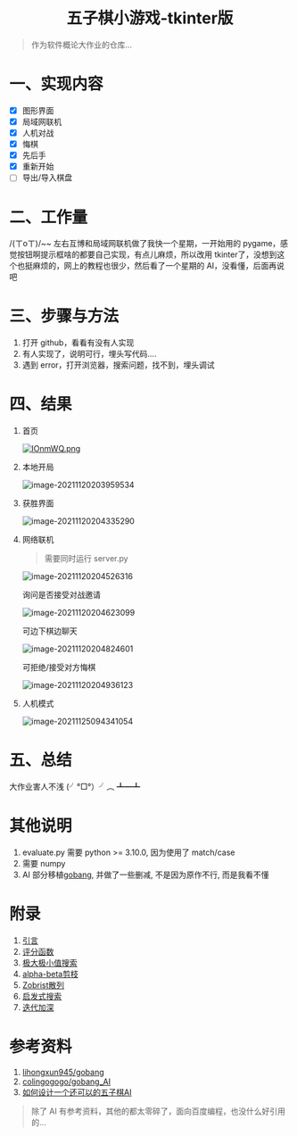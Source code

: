<div align="center"><h1>五子棋小游戏-tkinter版</h1></div>

> 作为软件概论大作业的仓库...

# 一、实现内容

- [x] 图形界面
- [x] 局域网联机
- [x] 人机对战
- [x] 悔棋
- [x] 先后手
- [x] 重新开始
- [ ] 导出/导入棋盘

# 二、工作量

/(ㄒoㄒ)/~~ 左右互博和局域网联机做了我快一个星期，一开始用的 pygame，感觉按钮啊提示框啥的都要自己实现，有点儿麻烦，所以改用 tkinter了，没想到这个也挺麻烦的，网上的教程也很少，然后看了一个星期的 AI，没看懂，后面再说吧

# 三、步骤与方法

1. 打开 github，看看有没有人实现
2. 有人实现了，说明可行，埋头写代码....
3. 遇到 error，打开浏览器，搜索问题，找不到，埋头调试

# 四、结果

1. 首页

   [![IOnmWQ.png](https://ice-berg.coding.net/p/Other/d/imgur/git/raw/master/2021/11/20/202111202038958.png)](https://imgtu.com/i/IOnmWQ)

2. 本地开局

   ![image-20211120203959534](https://ice-berg.coding.net/p/Other/d/imgur/git/raw/master/2021/11/20/202111202039662.png)

3. 获胜界面

   ![image-20211120204335290](https://ice-berg.coding.net/p/Other/d/imgur/git/raw/master/2021/11/20/202111202043419.png)

4. 网络联机

   > 需要同时运行 server.py

   ![image-20211120204526316](https://ice-berg.coding.net/p/Other/d/imgur/git/raw/master/2021/11/20/202111202045433.png)

   询问是否接受对战邀请

   ![image-20211120204623099](https://ice-berg.coding.net/p/Other/d/imgur/git/raw/master/2021/11/20/202111202046217.png)

   可边下棋边聊天

   ![image-20211120204824601](https://ice-berg.coding.net/p/Other/d/imgur/git/raw/master/2021/11/20/202111202048721.png)

   可拒绝/接受对方悔棋

   ![image-20211120204936123](https://ice-berg.coding.net/p/Other/d/imgur/git/raw/master/2021/11/20/202111202049247.png)

5. 人机模式

   ![image-20211125094341054](https://ice-berg.coding.net/p/Other/d/imgur/git/raw/master/2021/11/25/202111250943169.png)

# 五、总结

大作业害人不浅 (╯°□°）╯︵ ┻━┻

# 其他说明

1. evaluate.py 需要 python >= 3.10.0, 因为使用了 match/case
2. 需要 numpy
3. AI 部分移植[gobang](https://github.com/lihongxun945/gobang.git), 并做了一些删减, 不是因为原作不行, 而是我看不懂

# 附录

1. [引言](Documents/Game-Tree.md)
2. [评分函数](Documents/evaluate.md)
3. [极大极小值搜索](Documents/MiniMax.md)
4. [alpha-beta剪枝](Documents/Alpha-Beta.md)
5. [Zobrist散列](Documents/Zobrist.md)
6. [启发式搜索](Documents/Heuristic.md)
7. [迭代加深](Documents/deeping.md)

# 参考资料

1. [lihongxun945/gobang](https://github.com/lihongxun945/gobang.git)
2. [colingogogo/gobang_AI](https://github.com/colingogogo/gobang_AI.git)
2. [如何设计一个还可以的五子棋AI](https://kimlongli.github.io/2016/12/14/如何设计一个还可以的五子棋AI/)

> 除了 AI 有参考资料，其他的都太零碎了，面向百度编程，也没什么好引用的...
>



